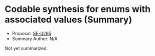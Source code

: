 # Codable synthesis for enums with associated values (Summary)

* Proposal: [SE-0295](https://github.com/apple/swift-evolution/blob/main/proposals/0295-codable-synthesis-for-enums-with-associated-values.md)
* Summary Author: N/A

Not yet summarized.
